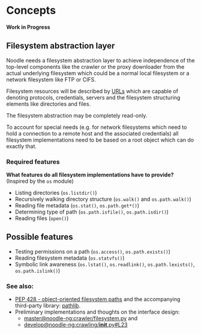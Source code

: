 # Concepts

**Work in Progress**

## Filesystem abstraction layer

Noodle needs a filesystem abstraction layer to achieve independence
of the top-level components like the crawler or the proxy downloader
from the actual underlying filesystem which could be a normal local
filesystem or a network filesystem like FTP or CIFS.

Filesystem resources will be described by
[URLs](https://en.wikipedia.org/wiki/Uniform_resource_locator) which
are capable of denoting protocols, credentials, servers and the
filesystem structuring elements like directories and files.

The filesystem abstraction may be completely read-only.

To account for special needs (e.g. for network filesystems which need
to hold a connection to a remote host and the associated
credentials) all filesystem implementations need to be based on a 
root object which can do exactly that.

### Required features

**What features do all filesystem implementations have to provide?**
(Inspired by the ``os`` module)

* Listing directories (``os.listdir()``)
* Recursively walking directory structure (``os.walk()`` and ``os.path.walk()``)
* Reading file metadata (``os.stat()``, ``os.path.get*()``)
* Determining type of path (``os.path.isfile()``, ``os.path.isdir()``)
* Reading files (``open()``)

## Possible features

* Testing permissions on a path (``os.access()``, ``os.path.exists()``)
* Reading filesystem metadata (``os.statvfs()``)
* Symbolic link awareness (``os.lstat()``, ``os.readlink()``,
  ``os.path.lexists()``, ``os.path.islink()``)

### See also:

* [PEP 428 - object-oriented filesystem paths](http://www.python.org/dev/peps/pep-0428/)
  and the accompanying third-party library:
  [pathlib](https://pypi.python.org/pypi/pathlib/).
* Preliminary implementations and thoughts on the interface design:
  * [master@noodle-ng:crawler/filesystem.py](https://github.com/noodle-ng/noodle-ng/blob/master/crawler/filesystem.py) and
  * [develop@noodle-ng:crawling/__init__.py#L23](https://github.com/noodle-ng/noodle-ng/blob/develop/crawling/__init__.py#L23)
